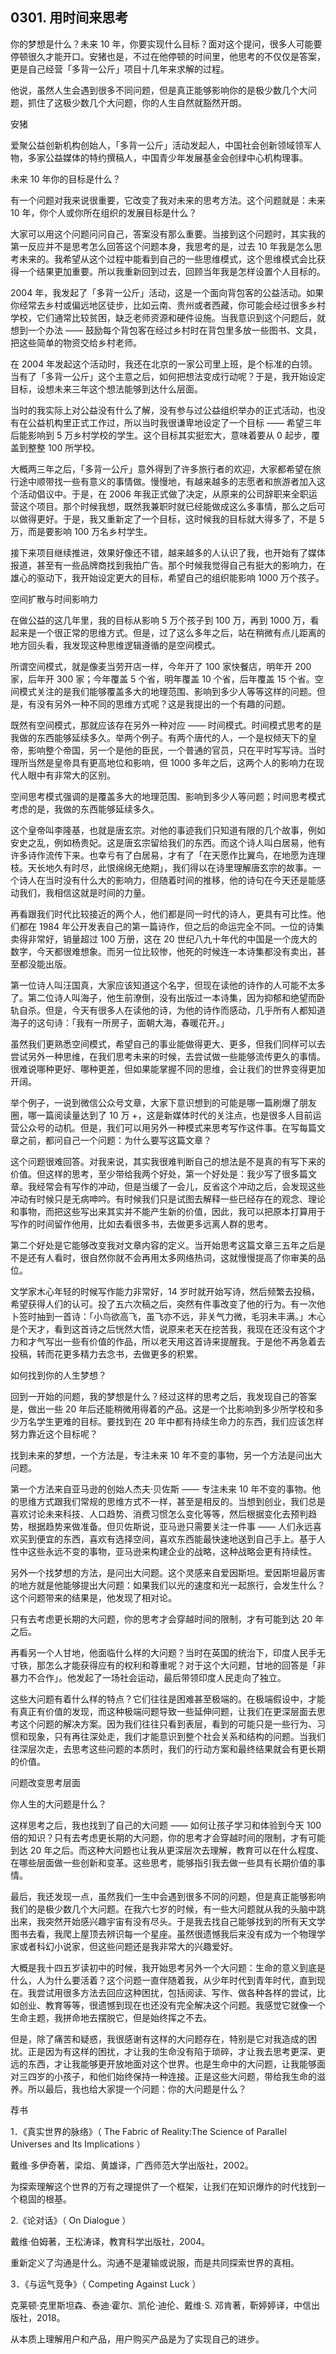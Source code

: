 ## 0301. 用时间来思考

你的梦想是什么？未来 10 年，你要实现什么目标？面对这个提问，很多人可能要停顿很久才能开口。安猪也是，不过在他停顿的时间里，他思考的不仅仅是答案，更是自己经营「多背一公斤」项目十几年来求解的过程。

他说，虽然人生会遇到很多不同问题，但是真正能够影响你的是极少数几个大问题，抓住了这极少数几个大问题，你的人生自然就豁然开朗。

安猪

爱聚公益创新机构创始人，「多背一公斤」活动发起人，中国社会创新领域领军人物，多家公益媒体的特约撰稿人，中国青少年发展基金会创绿中心机构理事。

未来 10 年你的目标是什么？

有一个问题对我来说很重要，它改变了我对未来的思考方法。这个问题就是：未来 10 年，你个人或你所在组织的发展目标是什么？

大家可以用这个问题问问自己，答案没有那么重要。当接到这个问题时，其实我的第一反应并不是思考怎么回答这个问题本身，我思考的是，过去 10 年我是怎么思考未来的。我希望从这个过程中能看到自己的一些思维模式，这个思维模式会比获得一个结果更加重要。所以我重新回到过去，回顾当年我是怎样设置个人目标的。

2004 年，我发起了「多背一公斤」活动，这是一个面向背包客的公益活动。如果你经常去乡村或偏远地区徒步，比如云南、贵州或者西藏，你可能会经过很多乡村学校，它们通常比较贫困，缺乏老师资源和硬件设施。当我意识到这个问题后，就想到一个办法 —— 鼓励每个背包客在经过乡村时在背包里多放一些图书、文具，把这些简单的物资交给乡村老师。

在 2004 年发起这个活动时，我还在北京的一家公司里上班，是个标准的白领。当有了「多背一公斤」这个主意之后，如何把想法变成行动呢？于是，我开始设定目标，设想未来三年这个想法能够到达什么层面。

当时的我实际上对公益没有什么了解，没有参与过公益组织举办的正式活动，也没有在公益机构里正式工作过，所以当时我很谦卑地设定了一个目标 —— 希望三年后能影响到 5 万乡村学校的学生。这个目标其实挺宏大，意味着要从 0 起步，覆盖到整整 100 所学校。

大概两三年之后，「多背一公斤」意外得到了许多旅行者的欢迎，大家都希望在旅行途中顺带找一些有意义的事情做。慢慢地，有越来越多的志愿者和旅游者加入这个活动倡议中。于是，在 2006 年我正式做了决定，从原来的公司辞职来全职运营这个项目。那个时候我想，既然我兼职时就已经能做成这么多事情，那么之后可以做得更好。于是，我又重新定了一个目标，这时候我的目标就大得多了，不是 5 万，而是要影响 100 万名乡村学生。

接下来项目继续推进，效果好像还不错，越来越多的人认识了我，也开始有了媒体报道，甚至有一些品牌商找到我拍广告。那个时候我觉得自己有挺大的影响力，在雄心的驱动下，我开始设定更大的目标，希望自己的组织能影响 1000 万个孩子。

空间扩散与时间影响力

在做公益的这几年里，我的目标从影响 5 万个孩子到 100 万，再到 1000 万，看起来是一个很正常的思维方式。但是，过了这么多年之后，站在稍微有点儿距离的地方回头看，我发现这种思维逻辑遵循的是空间模式。

所谓空间模式，就是像麦当劳开店一样，今年开了 100 家快餐店，明年开 200 家，后年开 300 家；今年覆盖 5 个省，明年覆盖 10 个省，后年覆盖 15 个省。空间模式关注的是我们能够覆盖多大的地理范围、影响到多少人等等这样的问题。但是，有没有另外一种不同的思维方式呢？这是我提出的一个有趣的问题。

既然有空间模式，那就应该存在另外一种对应 —— 时间模式。时间模式思考的是我做的东西能够延续多久。举两个例子。有两个唐代的人，一个是权倾天下的皇帝，影响整个帝国，另一个是他的臣民，一个普通的官员，只在平时写写诗。当时理所当然是皇帝具有更高地位和影响，但 1000 多年之后，这两个人的影响力在现代人眼中有非常大的区别。

空间思考模式强调的是覆盖多大的地理范围、影响到多少人等问题；时间思考模式考虑的是，我做的东西能够延续多久。

这个皇帝叫李隆基，也就是唐玄宗。对他的事迹我们只知道有限的几个故事，例如安史之乱，例如杨贵妃。这是唐玄宗留给我们的东西。而这个诗人叫白居易，他有许多诗作流传下来。也幸亏有了白居易，才有了「在天愿作比翼鸟，在地愿为连理枝。天长地久有时尽，此恨绵绵无绝期」，我们得以在诗里理解唐玄宗的故事。一个诗人在当时没有什么大的影响力，但随着时间的推移，他的诗句在今天还是能感动我们，我相信这就是时间的力量。

再看跟我们时代比较接近的两个人，他们都是同一时代的诗人，更具有可比性。他们都在 1984 年公开发表自己的第一篇诗作，但之后的命运完全不同。一位的诗集卖得非常好，销量超过 100 万册，这在 20 世纪八九十年代的中国是一个庞大的数字，今天都很难想象。而另一位比较惨，他死的时候连一本诗集都没有卖出，甚至都没能出版。

第一位诗人叫汪国真，大家应该知道这个名字，但现在读他的诗作的人可能不太多了。第二位诗人叫海子，他生前潦倒，没有出版过一本诗集，因为抑郁和绝望而卧轨自杀。但是，今天有很多人在读他的诗，为他的诗作而感动，几乎所有人都知道海子的这句诗：「我有一所房子，面朝大海，春暖花开。」

虽然我们更熟悉空间模式，希望自己的事业能做得更大、更多，但我们同样可以去尝试另外一种思维，在我们思考未来的时候，去尝试做一些能够流传更久的事情。很难说哪种更好、哪种更差，但如果能掌握不同的思维，会让我们的世界变得更加开阔。

举个例子，一说到微信公众号文章，大家下意识想到的可能是哪一篇刷爆了朋友圈，哪一篇阅读量达到了 10 万 +，这是新媒体时代的关注点，也是很多人目前运营公众号的动机。但是，我们可以用另外一种模式来思考写作这件事。在写每篇文章之前，都问自己一个问题：为什么要写这篇文章？

这个问题很难回答。对我来说，其实我很难判断自己的想法是不是真的有写下来的价值。但这样的思考，至少带给我两个好处，第一个好处是：我少写了很多篇文章。我经常会有写作的冲动，但是当缓了一会儿，反省这个冲动之后，会发现这些冲动有时候只是无病呻吟。有时候我们只是试图去解释一些已经存在的观念、理论和事物，而把这些写出来其实并不能产生新的价值，因此，我可以把原本打算用于写作的时间留作他用，比如去看很多书，去做更多远离人群的思考。

第二个好处是它能够改变我对文章内容的定义。当开始思考这篇文章三五年之后是不是还有人看时，很自然你就不会再用太多网络热词，这就慢慢提高了你审美的品位。

文学家木心年轻的时候写作能力非常好，14 岁时就开始写诗，然后频繁去投稿，希望获得人们的认可。投了五六次稿之后，突然有件事改变了他的行为。有一次他卜签时抽到一首诗：「小鸟欲高飞，虽飞亦不远，非关气力微，毛羽未丰满。」木心是个天才，看到这首诗之后恍然大悟，说原来老天在挖苦我，我现在还没有这个才力和才气写出一些有价值的作品，所以老天用这首诗来提醒我。于是他不再急着去投稿，转而花更多精力去念书，去做更多的积累。

如何找到你的人生梦想？

回到一开始的问题，我的梦想是什么？经过这样的思考之后，我发现自己的答案是，做出一些 20 年后还能稍微用得着的产品。这是一个比影响到多少所学校和多少万名学生更难的目标。要找到在 20 年中都有持续生命力的东西，我们应该怎样努力靠近这个目标呢？

找到未来的梦想，一个方法是，专注未来 10 年不变的事物，另一个方法是问出大问题。

第一个方法来自亚马逊的创始人杰夫·贝佐斯 —— 专注未来 10 年不变的事物。他的思维方式跟我们常规的思维方式不一样，甚至是相反的。当想到创业，我们总是喜欢讨论未来科技、人口趋势、消费习惯怎么变化等等，然后根据变化去预判趋势，根据趋势来做准备。但贝佐斯说，亚马逊只需要关注一件事 —— 人们永远喜欢买到便宜的东西，喜欢有选择空间，喜欢东西能最快速地送到自己手上。基于人性中这些永远不变的事物，亚马逊来构建企业的战略，这种战略会更有持续性。

另外一个找梦想的方法，是问出大问题。这个灵感来自爱因斯坦。爱因斯坦最厉害的地方就是他能够提出大问题：如果我们以光的速度和光一起旅行，会发生什么？这个问题带来的结果是，他发现了相对论。

只有去考虑更长期的大问题，你的思考才会穿越时间的限制，才有可能到达 20 年之后。

再看另一个人甘地，他面临什么样的大问题？当时在英国的统治下，印度人民手无寸铁，那怎么才能获得应有的权利和尊重呢？对于这个大问题，甘地的回答是「非暴力不合作」。他发起了一场社会运动，最后带领印度人民走向了独立。

这些大问题有着什么样的特点？它们往往是困难甚至极端的。在极端假设中，才能有真正有价值的发现，而这种极端问题导致一些延伸问题，让我们在更深层面去思考这个问题的解决方案。因为我们往往只看到表层，看到的可能只是一些行为、习惯和现象，只有再往深处走，我们才能意识到整个社会关系和结构的问题。当我们往深层次走，去思考这些问题的本质时，我们的行动方案和最终结果就会有更长期的价值。

问题改变思考层面

你人生的大问题是什么？

这样思考之后，我也找到了自己的大问题 —— 如何让孩子学习和体验到今天 100 倍的知识？只有去考虑更长期的大问题，你的思考才会穿越时间的限制，才有可能到达 20 年之后。而这种大问题也让我从更深层次去理解，教育可以在什么程度、在哪些层面做一些创新和变革。这些思考，能够指引我去做一些具有长期价值的事情。

最后，我还发现一点，虽然我们一生中会遇到很多不同的问题，但是真正能够影响我们的是极少数几个大问题。在我六七岁的时候，有一些大问题就从我的头脑中跳出来，我突然开始感兴趣宇宙有没有尽头。于是我去找自己能够找到的所有天文学图书去看，我爬上屋顶去辨识每一个星座。虽然很遗憾我后来没有成为一个物理学家或者科幻小说家，但这些问题还是我非常大的兴趣爱好。

大概是我十四五岁读初中的时候，我开始思考另外一个大问题：生命的意义到底是什么，人为什么要活着？这个问题一直伴随着我，从少年时代到青年时代，直到现在。我尝试用很多方法去回应这种困扰，包括阅读、写作、做各种各样的尝试，比如创业、教育等等，很遗憾到现在也还没有完全解决这个问题。我感觉它就像一个生命主题，我拼命地去摆脱它，但是始终挥之不去。

但是，除了痛苦和疑惑，我很感谢有这样的大问题存在，特别是它对我造成的困扰。正是因为有这样的困扰，才让我的生命没有陷于琐碎，才让我去思考更深、更远的东西，才让我能够更开放地面对这个世界。也是生命中的大问题，让我能够面对三四岁的小孩子，和他们始终保持一种连接。正是这些大问题，带给我生命的滋养。所以最后，我也给大家提一个问题：你的大问题是什么？

荐书

1．《真实世界的脉络》（ The Fabric of Reality:The Science of Parallel Universes and Its Implications ）

戴维·多伊奇著，梁焰、黄雄译，广西师范大学出版社，2002。

为探索理解这个世界的万有之理提供了一个框架，让我们在知识爆炸的时代找到一个稳固的根基。

2.《论对话》（ On Dialogue ）

戴维·伯姆著，王松涛译，教育科学出版社，2004。

重新定义了沟通是什么。沟通不是灌输或说服，而是共同探索世界的真相。

3．《与运气竞争》（ Competing Against Luck ）

克莱顿·克里斯坦森、泰迪·霍尔、凯伦·迪伦、戴维·S. 邓肯著，靳婷婷译，中信出版社，2018。

从本质上理解用户和产品，用户购买产品是为了实现自己的进步。